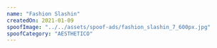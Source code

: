 ```yaml
---
name: "Fashion Slashin"
createdOn: 2021-01-09
spoofImage: "../../assets/spoof-ads/fashion_slashin_7_600px.jpg"
spoofCategory: "AESTHETICO"
---
```

